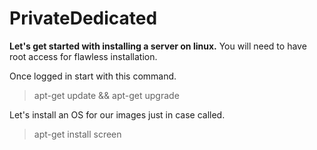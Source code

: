 # PrivateDedicated

**Let's get started with installing a server on linux.**
You will need to have root access for flawless installation.

Once logged in start with this command.
 > apt-get update && apt-get upgrade
 
 Let's install an OS for our images just in case called.
  > apt-get install screen
  
  
